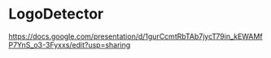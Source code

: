 # LogoDetector
https://docs.google.com/presentation/d/1gurCcmtRbTAb7jycT79in_kEWAMfP7YnS_o3-3Fyxxs/edit?usp=sharing
